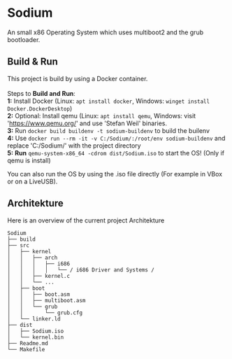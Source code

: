 # Sodium
An small x86 Operating System which uses multiboot2 and the grub bootloader.

## Build & Run
This project is build by using a Docker container. <br><br>
Steps to <b>Build and Run</b>:<br>
<b>1:</b> Install Docker (Linux: ```apt install docker```, Windows: ```winget install Docker.DockerDesktop```)<br>
<b>2:</b> Optional: Install qemu (Linux: ```apt install qemu```, Windows: visit 'https://www.qemu.org/' and use 'Stefan Weil' binaries.<br>
<b>3:</b> Run ```docker build buildenv -t sodium-buildenv``` to build the builenv<br>
<b>4:</b> Use ```docker run --rm -it -v C:/Sodium/:/root/env sodium-buildenv``` and replace 'C:/Sodium/' with the project directory<br>
<b>5:</b> <b>Run</b> ```qemu-system-x86_64 -cdrom dist/Sodium.iso``` to start the OS! (Only if qemu is install)<br>

You can also run the OS by using the .iso file directly (For example in VBox or on a LiveUSB).

## Architekture
Here is an overview of the current project Architekture
```
Sodium
├── build
├── src
│   ├── kernel
│   │   ├── arch
│   │   │   ├── i686
│   │   │   │   └── / i686 Driver and Systems /
│   │   ├── kernel.c
│   │   └── ...
│   ├── boot
│   │   ├── boot.asm
│   │   ├── multiboot.asm
│   │   └── grub
│   │       └── grub.cfg
│   └── linker.ld
├── dist
│   ├── Sodium.iso
│   └── kernel.bin
├── Readme.md
└── Makefile
```
